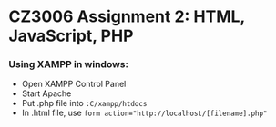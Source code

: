 # CZ3006 Assignment 2: HTML, JavaScript, PHP

### Using XAMPP in windows:
* Open XAMPP Control Panel
* Start Apache
* Put .php file into `:C/xampp/htdocs`
* In .html file, use `form action="http://localhost/[filename].php"`
